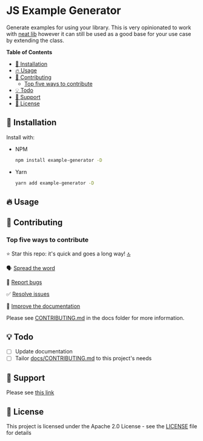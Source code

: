 # JS Example Generator

Generate examples for using your library. This is very opinionated to work with [neat lib](https://github.com/olivr-templates/neat-lib/) however it can still be used as a good base for your use case by extending the class.

<!-- prettier-ignore-start -->
<!-- START doctoc generated TOC please keep comment here to allow auto update -->
<!-- DON'T EDIT THIS SECTION, INSTEAD RE-RUN doctoc TO UPDATE -->
**Table of Contents**

- [💾 Installation](#-installation)
- [🔥 Usage](#-usage)
- [💚 Contributing](#-contributing)
  - [Top five ways to contribute](#top-five-ways-to-contribute)
- [💡 Todo](#-todo)
- [💬 Support](#-support)
- [📜 License](#-license)

<!-- END doctoc generated TOC please keep comment here to allow auto update -->
<!-- prettier-ignore-start -->

## 💾 Installation

Install with:

- NPM

  ```sh
  npm install example-generator -D
  ```

- Yarn

  ```sh
  yarn add example-generator -D
  ```

## 🔥 Usage

<!-- project-usage -->

## 💚 Contributing

<!-- project-contributing -->

### Top five ways to contribute

⭐ Star this repo: it's quick and goes a long way! [🔝](#top)

🗣️ [Spread the word](docs/CONTRIBUTING.md#spread-the-word)

🐞 [Report bugs](docs/CONTRIBUTING.md#report-bugs)

✅ [Resolve issues](docs/CONTRIBUTING.md#resolve-issues)

📝 [Improve the documentation](docs/CONTRIBUTING.md#improve-the-documentation)

<!-- project-contributing -->

Please see [CONTRIBUTING.md](docs/CONTRIBUTING.md) in the docs folder for more information.

## 💡 Todo

<!-- project-todo -->

- [ ] Update documentation
- [ ] Tailor [docs/CONTRIBUTING.md](docs/CONTRIBUTING.md) to this project's needs

<!-- project-todo -->

## 💬 Support

<!-- project-support -->

Please see [this link](https://keybase.io/team/olivr)

<!-- project-support -->

## 📜 License

<!-- project-license -->

This project is licensed under the Apache 2.0 License - see the [LICENSE](LICENSE) file for details

<!-- project-license -->
